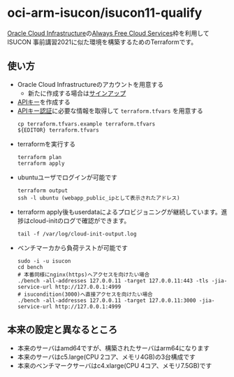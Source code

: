 # oci-arm-isucon/isucon11-qualify

[Oracle Cloud Infrastructure](https://www.oracle.com/jp/cloud/)の[Always Free Cloud Services](https://www.oracle.com/jp/cloud/free/)枠を利用してISUCON 事前講習2021に似た環境を構築するためのTerraformです。

## 使い方

* Oracle Cloud Infrastructureのアカウントを用意する
    * 新たに作成する場合は[サインアップ](https://signup.cloud.oracle.com/)
* [APIキー](https://docs.oracle.com/ja-jp/iaas/Content/API/Concepts/apisigningkey.htm)を作成する
* [APIキー認証](https://docs.oracle.com/ja-jp/iaas/Content/API/SDKDocs/terraformproviderconfiguration.htm)に必要な情報を取得して `terraform.tfvars` を用意する
    ```
    cp terraform.tfvars.example terraform.tfvars 
    ${EDITOR} terraform.tfvars
    ```
* terraformを実行する
    ```
    terraform plan
    terraform apply
    ```
* ubuntuユーザでログインが可能です
    ```
    terraform output
    ssh -l ubuntu (webapp_public_ipとして表示されたアドレス)
    ```
* terraform apply後もuserdataによるプロビジョニングが継続しています。進捗はcloud-initのログで確認ができます。
    ```
    tail -f /var/log/cloud-init-output.log
    ```
* ベンチマーカから負荷テストが可能です
    ```
    sudo -i -u isucon
    cd bench
    # 本番同様にnginx(https)へアクセスを向けたい場合
    ./bench -all-addresses 127.0.0.11 -target 127.0.0.11:443 -tls -jia-service-url http://127.0.0.1:4999
    # isucondition(3000)へ直接アクセスを向けたい場合
    ./bench -all-addresses 127.0.0.11 -target 127.0.0.11:3000 -jia-service-url http://127.0.0.1:4999
    ```

## 本来の設定と異なるところ

* 本来のサーバはamd64ですが、構築されたサーバはarm64になります
* 本来のサーバはc5.large(CPU 2コア、メモリ4GB)の3台構成です
* 本来のベンチマークサーバはc4.xlarge(CPU 4コア、メモリ7.5GB)です
